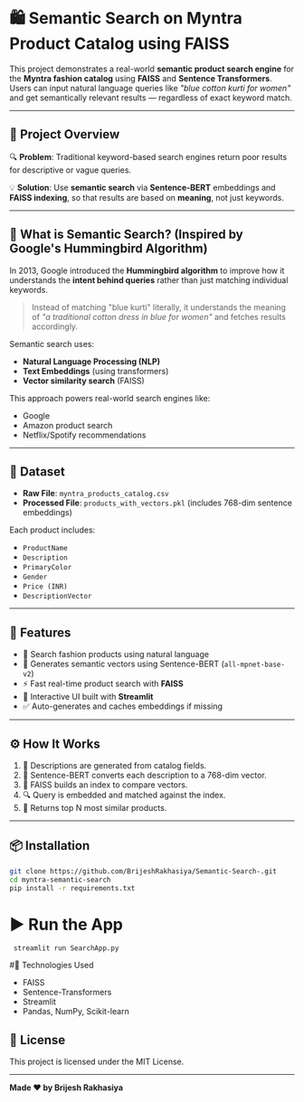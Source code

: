 # 🛍️ Semantic Search on Myntra Product Catalog using FAISS

This project demonstrates a real-world **semantic product search engine** for the **Myntra fashion catalog** using **FAISS** and **Sentence Transformers**. Users can input natural language queries like _"blue cotton kurti for women"_ and get semantically relevant results — regardless of exact keyword match.

---

## 📌 Project Overview

🔍 **Problem**: Traditional keyword-based search engines return poor results for descriptive or vague queries.

💡 **Solution**: Use **semantic search** via **Sentence-BERT** embeddings and **FAISS indexing**, so that results are based on **meaning**, not just keywords.

---

## 🧠 What is Semantic Search? (Inspired by Google's Hummingbird Algorithm)

In 2013, Google introduced the **Hummingbird algorithm** to improve how it understands the **intent behind queries** rather than just matching individual keywords.

> Instead of matching "blue kurti" literally, it understands the meaning of _"a traditional cotton dress in blue for women"_ and fetches results accordingly.

Semantic search uses:
- **Natural Language Processing (NLP)**
- **Text Embeddings** (using transformers)
- **Vector similarity search** (FAISS)

This approach powers real-world search engines like:
- Google
- Amazon product search
- Netflix/Spotify recommendations

---

## 📂 Dataset

- **Raw File**: `myntra_products_catalog.csv`
- **Processed File**: `products_with_vectors.pkl` (includes 768-dim sentence embeddings)

Each product includes:
- `ProductName`
- `Description`
- `PrimaryColor`
- `Gender`
- `Price (INR)`
- `DescriptionVector`

---

## 🚀 Features

- 🔎 Search fashion products using natural language
- 🧠 Generates semantic vectors using Sentence-BERT (`all-mpnet-base-v2`)
- ⚡ Fast real-time product search with **FAISS**
- 🎨 Interactive UI built with **Streamlit**
- ✅ Auto-generates and caches embeddings if missing

---

## ⚙️ How It Works

1. 📝 Descriptions are generated from catalog fields.
2. 🔡 Sentence-BERT converts each description to a 768-dim vector.
3. 🧠 FAISS builds an index to compare vectors.
4. 🔍 Query is embedded and matched against the index.
5. 🎯 Returns top N most similar products.

---


## 📦 Installation

```bash
git clone https://github.com/BrijeshRakhasiya/Semantic-Search-.git
cd myntra-semantic-search
pip install -r requirements.txt
```

# ▶️ Run the App
```
 streamlit run SearchApp.py
```
#🔧 Technologies Used
- FAISS
- Sentence-Transformers
- Streamlit
- Pandas, NumPy, Scikit-learn

  
## 📄 License

This project is licensed under the MIT License.

---
**Made ❤️ by Brijesh Rakhasiya**
